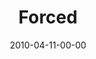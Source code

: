 ---
layout: message
category: message
series: "Force Feed"
title: "Forced"
date: 2010-04-11-00-00
message_id: 614
audio: "http://s3.amazonaws.com/crossroadsaudiomessages/ForceFeed1.mp3"
audio-duration: "38:49"
description: "Brian Wells talks about how media impacts our life."
video: "https://s3.amazonaws.com/crossroadsvideomessages/ForceFeed1.mp4"
video-duration: "38:49"
video-image: "http://s3.amazonaws.com/crossroads-media/images/legacy/content/ForceFeed1-still-1.jpg"
program: "http://s3.amazonaws.com/crossroads-media/media/legacy/documents/04_10-11_10Program.pdf"
explicit: false
---